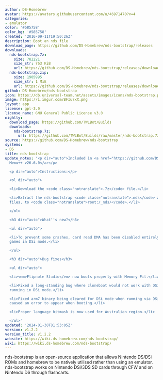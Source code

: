 ```yaml
---
author: DS-Homebrew
avatar: https://avatars.githubusercontent.com/u/46971470?v=4
categories:
- emulator
color: '#585758'
color_bg: '#585758'
created: '2016-09-11T19:50:26Z'
description: Boot an nds file
download_page: https://github.com/DS-Homebrew/nds-bootstrap/releases
downloads:
  nds-bootstrap.7z:
    size: 782221
    size_str: 763 KiB
    url: https://github.com/DS-Homebrew/nds-bootstrap/releases/download/v1.2.2/nds-bootstrap.7z
  nds-bootstrap.zip:
    size: 1905995
    size_str: 1 MiB
    url: https://github.com/DS-Homebrew/nds-bootstrap/releases/download/v1.2.2/nds-bootstrap.zip
github: DS-Homebrew/nds-bootstrap
icon: https://db.universal-team.net/assets/images/icons/nds-bootstrap.png
image: https://i.imgur.com/BFIu7xX.png
layout: app
license: gpl-3.0
license_name: GNU General Public License v3.0
nightly:
  download_page: https://github.com/TWLBot/Builds
  downloads:
    nds-bootstrap.7z:
      url: https://github.com/TWLBot/Builds/raw/master/nds-bootstrap.7z
source: https://github.com/DS-Homebrew/nds-bootstrap
systems:
- DS
title: nds-bootstrap
update_notes: '<p dir="auto">Included in <a href="https://github.com/DS-Homebrew/TWiLightMenu/releases/tag/v26.6.0"><strong>TW</strong>i<strong>L</strong>ight
  Menu++ v26.6.0</a></p>

  <p dir="auto">Instructions:</p>

  <ol dir="auto">

  <li>Download the <code class="notranslate">.7z</code> file.</li>

  <li>Extract the nds-bootstrap <code class="notranslate">.nds</code> and <code class="notranslate">.ver</code>
  files, to <code class="notranslate">root:/_nds/</code>.</li>

  </ol>

  <h3 dir="auto">What''s new?</h3>

  <ul dir="auto">

  <li>To prevent some crashes, card read DMA has been disabled entirely for DSi-Enhanced/DSi-Exclusive
  games in DSi mode.</li>

  </ul>

  <h3 dir="auto">Bug fixes</h3>

  <ul dir="auto">

  <li><em>Flipnote Studio</em> now boots properly with Memory Pit.</li>

  <li>Fixed a long-standing bug where cloneboot would not work with DSi-Enhanced ROMs
  running in DSi mode.</li>

  <li>Fixed arm7 binary being cleared for DSi mode when running via DSiWarehax, which
  caused an error to appear when booting.</li>

  <li>Proper language bitmask is now used for Australian region.</li>

  </ul>'
updated: '2024-01-30T01:53:05Z'
version: v1.2.2
version_title: v1.2.2
website: https://wiki.ds-homebrew.com/nds-bootstrap/
wiki: https://wiki.ds-homebrew.com/nds-bootstrap/
---
```

nds-bootstrap is an open-source application that allows Nintendo DS/DSi ROMs and homebrew to be natively utilised rather than using an emulator. nds-bootstrap works on Nintendo DSi/3DS SD cards through CFW and on Nintendo DS through flashcarts.